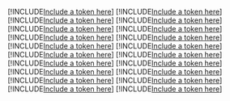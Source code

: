 [!INCLUDE[Include a token here](refs1525838405140/r1.md)]
[!INCLUDE[Include a token here](refs1525838405140/r2.md)]
[!INCLUDE[Include a token here](refs1525838405140/r3.md)]
[!INCLUDE[Include a token here](refs1525838405140/r4.md)]
[!INCLUDE[Include a token here](refs1525838405140/r5.md)]
[!INCLUDE[Include a token here](refs1525838405140/r6.md)]
[!INCLUDE[Include a token here](refs1525838405140/r7.md)]
[!INCLUDE[Include a token here](refs1525838405140/r8.md)]
[!INCLUDE[Include a token here](refs1525838405140/r9.md)]
[!INCLUDE[Include a token here](refs1525838405140/r10.md)]
[!INCLUDE[Include a token here](refs1525838405140/r11.md)]
[!INCLUDE[Include a token here](refs1525838405140/r12.md)]
[!INCLUDE[Include a token here](refs1525838405140/r13.md)]
[!INCLUDE[Include a token here](refs1525838405140/r14.md)]
[!INCLUDE[Include a token here](refs1525838405140/r15.md)]
[!INCLUDE[Include a token here](refs1525838405140/r16.md)]
[!INCLUDE[Include a token here](refs1525838405140/r17.md)]
[!INCLUDE[Include a token here](refs1525838405140/r18.md)]
[!INCLUDE[Include a token here](refs1525838405140/r19.md)]
[!INCLUDE[Include a token here](refs1525838405140/r20.md)]